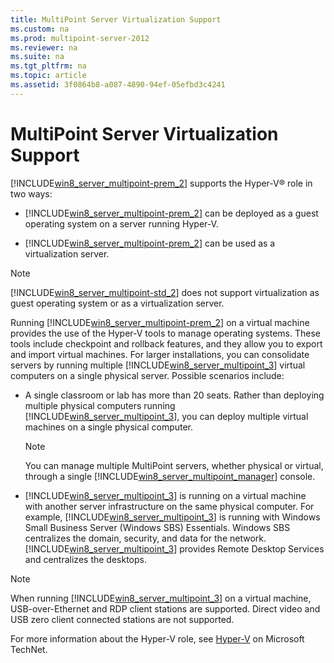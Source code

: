 ```yaml
---
title: MultiPoint Server Virtualization Support
ms.custom: na
ms.prod: multipoint-server-2012
ms.reviewer: na
ms.suite: na
ms.tgt_pltfrm: na
ms.topic: article
ms.assetid: 3f0864b8-a087-4890-94ef-05efbd3c4241
---
```

# MultiPoint Server Virtualization Support
[!INCLUDE[win8_server_multipoint-prem_2](../Token/win8_server_multipoint-prem_2_md.md)] supports the Hyper\-V® role in two ways:  
  
-   [!INCLUDE[win8_server_multipoint-prem_2](../Token/win8_server_multipoint-prem_2_md.md)] can be deployed as a guest operating system on a server running Hyper\-V.  
  
-   [!INCLUDE[win8_server_multipoint-prem_2](../Token/win8_server_multipoint-prem_2_md.md)] can be used as a virtualization server.  
  
> [!NOTE]  
> [!INCLUDE[win8_server_multipoint-std_2](../Token/win8_server_multipoint-std_2_md.md)] does not support virtualization as guest operating system or as a virtualization server.  
  
Running [!INCLUDE[win8_server_multipoint-prem_2](../Token/win8_server_multipoint-prem_2_md.md)] on a virtual machine provides the use of the Hyper\-V tools to manage operating systems. These tools include checkpoint and rollback features, and they allow you to export and import virtual machines. For larger installations, you can consolidate servers by running multiple [!INCLUDE[win8_server_multipoint_3](../Token/win8_server_multipoint_3_md.md)] virtual computers on a single physical server. Possible scenarios include:  
  
-   A single classroom or lab has more than 20 seats.  Rather than deploying multiple physical computers running [!INCLUDE[win8_server_multipoint_3](../Token/win8_server_multipoint_3_md.md)], you can deploy multiple virtual machines on a single physical computer.  
  
    > [!NOTE]  
    > You can manage multiple MultiPoint servers, whether physical or virtual, through a single [!INCLUDE[win8_server_multipoint_manager](../Token/win8_server_multipoint_manager_md.md)] console.  
  
-   [!INCLUDE[win8_server_multipoint_3](../Token/win8_server_multipoint_3_md.md)] is running on a virtual machine with another server infrastructure on the same physical computer. For example, [!INCLUDE[win8_server_multipoint_3](../Token/win8_server_multipoint_3_md.md)] is running with Windows Small Business Server \(Windows SBS\) Essentials. Windows SBS centralizes the domain, security, and data for the network.  [!INCLUDE[win8_server_multipoint_3](../Token/win8_server_multipoint_3_md.md)] provides Remote Desktop Services and centralizes the desktops.  
  
> [!NOTE]  
> When running [!INCLUDE[win8_server_multipoint_3](../Token/win8_server_multipoint_3_md.md)] on a virtual machine, USB\-over\-Ethernet and RDP client stations are supported. Direct video and USB zero client connected stations are not supported.  
  
For more information about the Hyper\-V role, see [Hyper\-V](http://go.microsoft.com/fwlink/?LinkId=211308) on Microsoft TechNet.  
  
